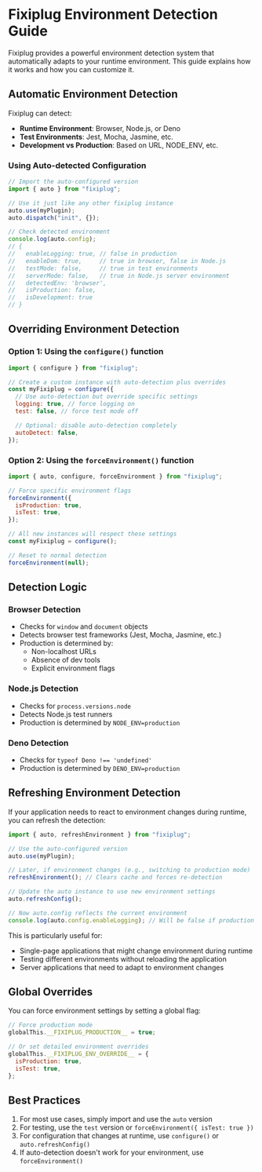 # Fixiplug Environment Detection Guide

Fixiplug provides a powerful environment detection system that automatically
adapts to your runtime environment. This guide explains how it works and how you
can customize it.

## Automatic Environment Detection

Fixiplug can detect:

- **Runtime Environment**: Browser, Node.js, or Deno
- **Test Environments**: Jest, Mocha, Jasmine, etc.
- **Development vs Production**: Based on URL, NODE_ENV, etc.

### Using Auto-detected Configuration

```javascript
// Import the auto-configured version
import { auto } from "fixiplug";

// Use it just like any other fixiplug instance
auto.use(myPlugin);
auto.dispatch("init", {});

// Check detected environment
console.log(auto.config);
// {
//   enableLogging: true, // false in production
//   enableDom: true,     // true in browser, false in Node.js
//   testMode: false,     // true in test environments
//   serverMode: false,   // true in Node.js server environment
//   detectedEnv: 'browser',
//   isProduction: false,
//   isDevelopment: true
// }
```

## Overriding Environment Detection

### Option 1: Using the `configure()` function

```javascript
import { configure } from "fixiplug";

// Create a custom instance with auto-detection plus overrides
const myFixiplug = configure({
  // Use auto-detection but override specific settings
  logging: true, // force logging on
  test: false, // force test mode off

  // Optional: disable auto-detection completely
  autoDetect: false,
});
```

### Option 2: Using the `forceEnvironment()` function

```javascript
import { auto, configure, forceEnvironment } from "fixiplug";

// Force specific environment flags
forceEnvironment({
  isProduction: true,
  isTest: true,
});

// All new instances will respect these settings
const myFixiplug = configure();

// Reset to normal detection
forceEnvironment(null);
```

## Detection Logic

### Browser Detection

- Checks for `window` and `document` objects
- Detects browser test frameworks (Jest, Mocha, Jasmine, etc.)
- Production is determined by:
  - Non-localhost URLs
  - Absence of dev tools
  - Explicit environment flags

### Node.js Detection

- Checks for `process.versions.node`
- Detects Node.js test runners
- Production is determined by `NODE_ENV=production`

### Deno Detection

- Checks for `typeof Deno !== 'undefined'`
- Production is determined by `DENO_ENV=production`

## Refreshing Environment Detection

If your application needs to react to environment changes during runtime, you
can refresh the detection:

```javascript
import { auto, refreshEnvironment } from "fixiplug";

// Use the auto-configured version
auto.use(myPlugin);

// Later, if environment changes (e.g., switching to production mode)
refreshEnvironment(); // Clears cache and forces re-detection

// Update the auto instance to use new environment settings
auto.refreshConfig();

// Now auto.config reflects the current environment
console.log(auto.config.enableLogging); // Will be false if production mode was detected
```

This is particularly useful for:

- Single-page applications that might change environment during runtime
- Testing different environments without reloading the application
- Server applications that need to adapt to environment changes

## Global Overrides

You can force environment settings by setting a global flag:

```javascript
// Force production mode
globalThis.__FIXIPLUG_PRODUCTION__ = true;

// Or set detailed environment overrides
globalThis.__FIXIPLUG_ENV_OVERRIDE__ = {
  isProduction: true,
  isTest: true,
};
```

## Best Practices

1. For most use cases, simply import and use the `auto` version
2. For testing, use the `test` version or `forceEnvironment({ isTest: true })`
3. For configuration that changes at runtime, use `configure()` or
   `auto.refreshConfig()`
4. If auto-detection doesn't work for your environment, use `forceEnvironment()`

